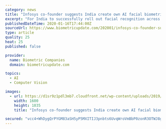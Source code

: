 ```yaml
---
category: news
title: "Infosys co-founder suggests India create own AI facial biometric training datasets to prevent bias"
excerpt: "For India to successfully roll out facial recognition across the country, it needs to create its own databases for AI and machine learning technologies, Infosys co-founder Kris Gopalakrishnan says, according to The Economic Times. Before rushing with wide implementation, India should consider test pilots to train algorithms with facial images ..."
publishedDateTime: 2020-01-16T17:44:00Z
sourceUrl: https://www.biometricupdate.com/202001/infosys-co-founder-suggests-india-create-own-ai-facial-biometric-training-datasets-to-prevent-bias
type: article
quality: 25
heat: 25
published: false

provider:
  name: Biometric Companies
  domain: biometricupdate.com

topics:
  - AI
  - Computer Vision

images:
  - url: https://d1sr9z1pdl3mb7.cloudfront.net/wp-content/uploads/2019/11/04160101/facial-recognition-for-biometric-access-control-housing.jpeg
    width: 1600
    height: 1035
    title: "Infosys co-founder suggests India create own AI facial biometric training datasets to prevent bias"

secured: "vcc4+WhDygQrPYGM83aSH5yP5MXITIJ3pnbts6UvqWroVmBbP0zonR3OTWJ8gPdZWPQ7lGue1Zwi7V//KpZUgr+WHlZaSmdgpzjzy9gjPAn2xq4Om88zdnD1uDT9MLHBt9DNqa8Ncpr95W5GzIzg/7jDHkcDaNxZxEYzzoqEa3H9t4XoJWbkOyG4s6+ogZHzBsjLwAt98CIY3yekaaWgWjgchc34K6ZfSZReXcNDesdu+LHnTYvwFmpIc+vijAA7KPe9Oc3+aMfNEv5I6+umkJh1XsdBbOF8hRFFjHYVopk=;V++WlKKpuS8hr8QiNfbgOQ=="
---
```



